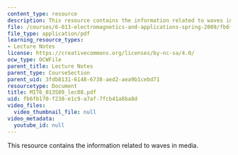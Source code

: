 ```yaml
---
content_type: resource
description: This resource contains the information related to waves in media.
file: /courses/6-013-electromagnetics-and-applications-spring-2009/fb6fb170f238e1c9a7af7fcb41a8ba8d_MIT6_013S09_lec08.pdf
file_type: application/pdf
learning_resource_types:
- Lecture Notes
license: https://creativecommons.org/licenses/by-nc-sa/4.0/
ocw_type: OCWFile
parent_title: Lecture Notes
parent_type: CourseSection
parent_uid: 3fdb8131-6148-6738-aed2-aea9b1cebd71
resourcetype: Document
title: MIT6_013S09_lec08.pdf
uid: fb6fb170-f238-e1c9-a7af-7fcb41a8ba8d
video_files:
  video_thumbnail_file: null
video_metadata:
  youtube_id: null
---
```

This resource contains the information related to waves in media.